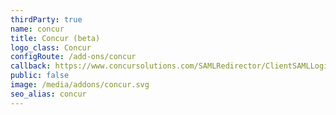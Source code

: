```yaml
---
thirdParty: true
name: concur
title: Concur (beta)
logo_class: Concur
configRoute: /add-ons/concur
callback: https://www.concursolutions.com/SAMLRedirector/ClientSAMLLogin.aspx
public: false
image: /media/addons/concur.svg
seo_alias: concur
---
```

